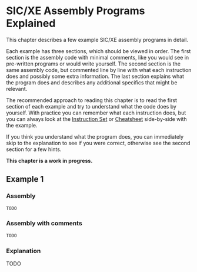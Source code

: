 # SIC/XE Assembly Programs Explained

This chapter describes a few example SIC/XE assembly programs in detail.

Each example has three sections, which should be viewed in order.
The first section is the assembly code with minimal comments, like you would
see in pre-written programs or would write yourself.
The second section is the same assembly code, but commented line by line with
what each instruction does and possibly some extra information.
The last section explains what the program does and describes any additional
specifics that might be relevant.

The recommended approach to reading this chapter is to read the first section
of each example and try to understand what the code does by yourself.
With practice you can remember what each instruction does, but you can always
look at the [Instruction Set](opcodes.md) or [Cheatsheet](cheatsheet.md)
side-by-side with the example.

If you think you understand what the program does, you can immediately skip to
the explanation to see if you were correct, otherwise see the second section
for a few hints.

**This chapter is a work in progress.**

## Example 1

### Assembly

```asm
TODO
```

### Assembly with comments

```asm
TODO
```

### Explanation

TODO
